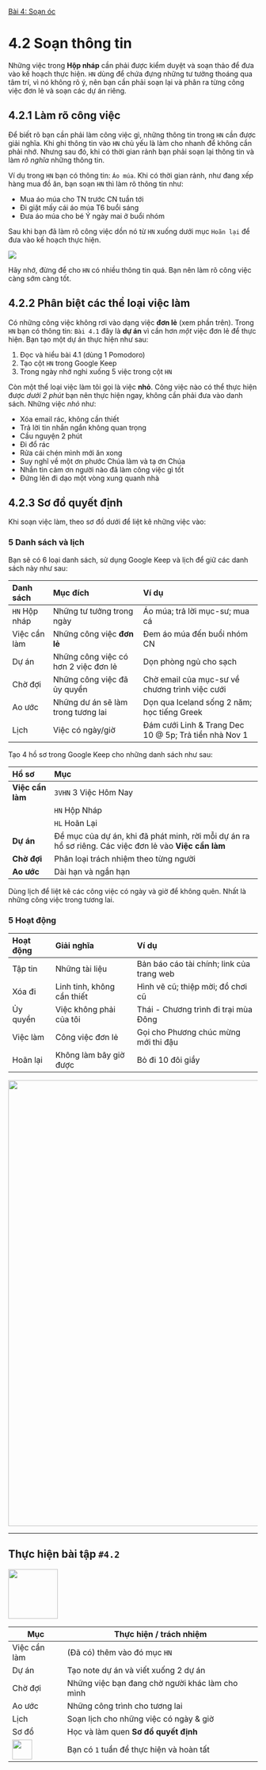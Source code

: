 [Bài 4: Soạn óc](README.md)

# 4.2 Soạn thông tin

Những việc trong **Hộp nháp** cần phải được kiểm duyệt và soạn thảo để đưa vào kế hoạch thực hiện.
`HN` dùng để chứa đựng những tư tưởng thoáng qua tâm trí, vì nó không rõ ý, nên bạn cần phải soạn lại và phân ra từng công việc đơn lẻ và soạn các dự án riêng.

## 4.2.1 Làm rõ công việc

Để biết rõ bạn cần phải làm công việc gì, những thông tin trong `HN` cần được giải nghĩa.
Khi ghi thông tin vào `HN` chủ yếu là làm cho nhanh để không cần phải nhớ.
Nhưng sau đó, khi có thời gian rảnh bạn phải soạn lại thông tin và làm _rõ nghĩa_ những thông tin.

Ví dụ trong `HN` bạn có thông tin: `Áo múa`.
Khi có thời gian rảnh, như đang xếp hàng mua đồ ăn, bạn soạn `HN` thì làm rõ thông tin như:

* Mua áo múa cho TN trước CN tuần tới
* Đi giặt mấy cái áo múa T6 buổi sáng
* Đưa áo múa cho bé Ý ngày mai ở buổi nhóm

Sau khi bạn đã làm rõ công việc dồn nó từ `HN` xuống dưới mục `Hoãn lại` để đưa vào kế hoạch thực hiện.

<img src="/chapter-4/vn/c4-google-keep-in-tray.gif" />

Hãy nhớ, đừng để cho `HN` có nhiều thông tin quá.
Bạn nên làm rõ công việc càng sớm càng tốt.

## 4.2.2 Phân biệt các thể loại việc làm

Có những công việc không rơi vào dạng việc **đơn lẻ** (xem phần trên).
Trong `HN` bạn có thông tin: `Bài 4.1` đây là **dự án** vì cần hơn _một_ việc đơn lẻ để thực hiện.
Bạn tạo một dự án thực hiện như sau:

1. Đọc và hiểu bài 4.1 (dùng 1 Pomodoro)
2. Tạo cột `HN` trong Google Keep
3. Trong ngày nhớ nghi xuống 5 việc trong cột `HN`

Còn một thể loại việc làm tôi gọi là việc **nhỏ**.
Công việc nào có thể thực hiện được _dưới 2 phút_ bạn nên thực hiện ngay, không cần phải đưa vào danh sách.
Những việc _nhỏ_ như:

* Xóa email rác, không cần thiết
* Trả lời tin nhắn ngắn không quan trọng
* Cầu nguyện 2 phút
* Đi đổ rác
* Rửa cái chén mình mới ăn xong
* Suy nghĩ về một ơn phước Chúa làm và tạ ơn Chúa
* Nhắn tin cảm ơn người nào đã làm công việc gì tốt
* Đứng lên đi dạo một vòng xung quanh nhà

## 4.2.3 Sơ đồ quyết định

Khi soạn việc làm, theo sơ đồ dưới để liệt kê những việc vào:

### 5 Danh sách và lịch

Bạn sẽ có 6 loại danh sách, sử dụng Google Keep và lịch để giữ các danh sách này như sau:

| Danh sách | Mục đích | Ví dụ |
| :-------- | :------- | :---- |
| `HN` Hộp nháp  | Những tư tưởng trong ngày | Áo múa; trả lời mục-sư; mua cá |
| Việc cần làm | Những công việc **đơn lẻ** | Đem áo múa đến buổi nhóm CN |
| Dự án | Những công việc có hơn 2 việc đơn lẻ | Dọn phòng ngủ cho sạch |
| Chờ đợi | Những công việc đã ủy quyền | Chờ email của mục-sư về chương trình việc cưới |
| Ao ước | Những dư án sẽ làm trong tương lai | Dọn qua Iceland sống 2 năm; học tiếng Greek |
| Lịch | Việc có ngày/giờ | Đám cưới Linh & Trang Dec 10 @ 5p; Trả tiền nhà Nov 1 |

Tạo 4 hồ sơ trong Google Keep cho những danh sách như sau:

Hồ sơ | Mục
:---- | :------
**Việc cần làm** | `3VHN` 3 Việc Hôm Nay
| | `HN` Hộp Nháp 
| | `HL` Hoãn Lại
**Dự án** | Đề mục của dự án, khi đã phát minh, rời mỗi dự án ra hồ sơ riêng. Các việc đơn lẻ vào **Việc cần làm**
**Chờ đợi** | Phân loại trách nhiệm theo từng người
**Ao ước** | Dài hạn và ngắn hạn

Dùng lịch để liệt kê các công việc có ngày và giờ để không quên.
Nhất là những công việc trong tương lai.

### 5 Hoạt động

Hoạt động | Giải nghĩa | Ví dụ
:-------- | :--------- | :------
Tập tin | Những tài liệu | Bản báo cáo tài chính; link của trang web
Xóa đi | Linh tinh, không cần thiết | Hình vẽ cũ; thiệp mời; đồ chơi cũ
Ủy quyền | Việc không phải của tôi | Thái - Chương trình đi trại mùa Đông
Việc làm | Công việc đơn lẻ | Gọi cho Phương chúc mừng mới thi đậu
Hoãn lại | Không làm bây giờ được | Bỏ đi 10 đôi giầy

<img width="900" src="/chapter-4/vn/c4-decision-diagram-vn.svg" />

---

## Thực hiện bài tập `#4.2`

<img src="../../icons/flying-bottle.svg" width="100">

| Mục | Thực hiện / trách nhiệm |
| --- | --- |
| Việc cần làm | (Đã có) thêm vào đó mục `HN` |
| Dự án | Tạo note dự án và viết xuống 2 dự án |
| Chờ đợi | Những việc bạn đang chờ người khác làm cho mình |
| Ao ước | Những công trình cho tương lai |
| Lịch | Soạn lịch cho những việc có ngày & giờ |
| Sơ đồ | Học và làm quen **Sơ đồ quyết định** |
| <img src="../../icons/icon-time.svg" width="40"/> | Bạn có `1` tuần để thực hiện và hoàn tất |
